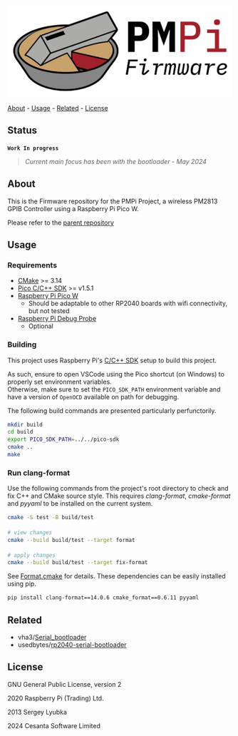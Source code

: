 <!-- PROJECT: PMPi -->
<!-- TITLE: PMPi-Firmware -->
<!-- FONT: IBM Plex -->
<!-- KEYWORDS: Controller, Raspberry Pi Pico W, Embedded, Firmware -->
<!-- LANGUAGES: C, C++, Python -->
<!-- TECHNOLOGY: Mongoose Embedded Web Server, RESTful API -->
<!-- STATUS: Work In Progress -->

![PMPi-Firmware-Logo](<Images/PMPi Firmware.png>)

[About](#about) - [Usage](#usage) - [Related](#related) - [License](#license)

## Status

**`Work In progress`**
> *Current main focus has been with the bootloader - May 2024*

## About
<!-- DESCRIPTION START -->
This is the Firmware repository for the PMPi Project, a wireless PM2813 GPIB Controller using a Raspberry Pi Pico W.

Please refer to the [parent repository](https://github.com/LeHuman/PMPi)
<!-- DESCRIPTION END -->

## Usage

### Requirements

- [CMake](https://cmake.org/) >= 3.14
- [Pico C/C++ SDK](https://github.com/raspberrypi/pico-sdk) >= v1.5.1
- [Raspberry Pi Pico W](https://datasheets.raspberrypi.com/picow/pico-w-product-brief.pdf)
  - Should be adaptable to other RP2040 boards with wifi connectivity, but not tested
- [Raspberry Pi Debug Probe](https://www.raspberrypi.com/products/debug-probe/)
  - Optional

### Building

This project uses Raspberry Pi's [C/C++ SDK](https://www.raspberrypi.com/documentation/microcontrollers/c_sdk.html) setup to build this project.

As such, ensure to open VSCode using the Pico shortcut (on Windows) to properly set environment variables.\
Otherwise, make sure to set the `PICO_SDK_PATH` environment variable and have a version of `OpenOCD` available on path for debugging.

The following build commands are presented particularly perfunctorily.

```sh
mkdir build
cd build
export PICO_SDK_PATH=../../pico-sdk
cmake ..
make
```

### Run clang-format

Use the following commands from the project's root directory to check and fix C++ and CMake source style.
This requires *clang-format*, *cmake-format* and *pyyaml* to be installed on the current system.

```bash
cmake -S test -B build/test

# view changes
cmake --build build/test --target format

# apply changes
cmake --build build/test --target fix-format
```

See [Format.cmake](https://github.com/TheLartians/Format.cmake) for details.
These dependencies can be easily installed using pip.

```bash
pip install clang-format==14.0.6 cmake_format==0.6.11 pyyaml
```

<!-- ### Build the documentation

The documentation is automatically built and [published](https://thelartians.github.io/ModernCppStarter) whenever a [GitHub Release](https://help.github.com/en/github/administering-a-repository/managing-releases-in-a-repository) is created.
To manually build documentation, call the following command.

```bash
cmake -S documentation -B build/doc
cmake --build build/doc --target GenerateDocs
# view the docs
open build/doc/doxygen/html/index.html
```

To build the documentation locally, you will need Doxygen, jinja2 and Pygments installed on your system. -->

## Related

- vha3/[Serial_bootloader](https://github.com/vha3/Hunter-Adams-RP2040-Demos/tree/master/Bootloaders/Serial_bootloader)
- usedbytes/[rp2040-serial-bootloader](https://github.com/usedbytes/rp2040-serial-bootloader)

## License

GNU General Public License, version 2

2020 Raspberry Pi (Trading) Ltd.

2013 Sergey Lyubka

2024 Cesanta Software Limited
